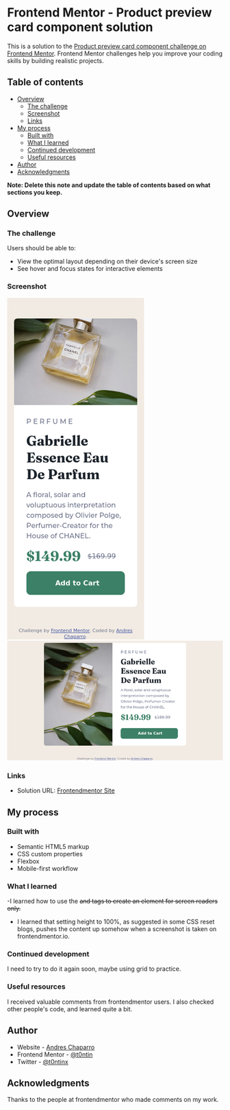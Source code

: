 # Frontend Mentor - Product preview card component solution

This is a solution to the [Product preview card component challenge on Frontend Mentor](https://www.frontendmentor.io/challenges/product-preview-card-component-GO7UmttRfa). Frontend Mentor challenges help you improve your coding skills by building realistic projects. 

## Table of contents

- [Overview](#overview)
  - [The challenge](#the-challenge)
  - [Screenshot](#screenshot)
  - [Links](#links)
- [My process](#my-process)
  - [Built with](#built-with)
  - [What I learned](#what-i-learned)
  - [Continued development](#continued-development)
  - [Useful resources](#useful-resources)
- [Author](#author)
- [Acknowledgments](#acknowledgments)

**Note: Delete this note and update the table of contents based on what sections you keep.**

## Overview

### The challenge

Users should be able to:

- View the optimal layout depending on their device's screen size
- See hover and focus states for interactive elements

### Screenshot

![](./images/screenshot-mobile.png)
![](./images/screenshot-desktop.png)


### Links

- Solution URL: [Frontendmentor Site](https://www.frontendmentor.io/solutions/product-preview-card-component-CCSC3mk4oW)

## My process

### Built with

- Semantic HTML5 markup
- CSS custom properties
- Flexbox
- Mobile-first workflow

### What I learned

-I learned how to use the <del> and <span> tags to create an element for screen readers only.
- I learned that setting height to 100%, as suggested in some CSS reset blogs, pushes the content up somehow when a screenshot is taken on frontendmentor.io.


### Continued development

I need to try to do it again soon, maybe using grid to practice.

### Useful resources

I received valuable comments from frontendmentor users. 
I also checked other people's code, and learned quite a bit.

## Author

- Website - [Andres Chaparro](https://t0ntin.github.io/product-preview-card/)
- Frontend Mentor - [@t0ntin](https://www.frontendmentor.io/profile/t0ntin)
- Twitter - [@t0ntinx](https://www.twitter.com/t0ntinx)


## Acknowledgments

Thanks to the people at frontendmentor who made comments on my work.